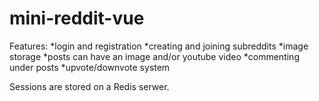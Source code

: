 # mini-reddit-vue
Features:
*login and registration
*creating and joining subreddits
*image storage
*posts can have an image and/or youtube video
*commenting under posts
*upvote/downvote system



Sessions are stored on a Redis serwer.
